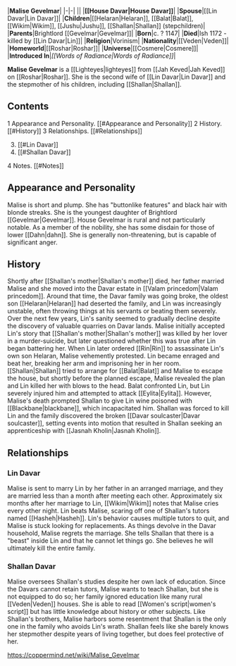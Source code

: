 |**Malise Gevelmar**|
|-|-|
||
|**[[House Davar\|House Davar]]**|
|**Spouse**|[[Lin Davar\|Lin Davar]]|
|**Children**|[[Helaran\|Helaran]], [[Balat\|Balat]], [[Wikim\|Wikim]], [[Jushu\|Jushu]], [[Shallan\|Shallan]] (stepchildren)|
|**Parents**|Brightlord [[Gevelmar\|Gevelmar]]|
|**Born**|c. ? 1147|
|**Died**|Ish 1172 - killed by [[Lin Davar\|Lin]]|
|**Religion**|Vorinism|
|**Nationality**|[[Veden\|Veden]]|
|**Homeworld**|[[Roshar\|Roshar]]|
|**Universe**|[[Cosmere\|Cosmere]]|
|**Introduced In**|*[[Words of Radiance\|Words of Radiance]]*|

**Malise Gevelmar** is a [[Lighteyes\|lighteyes]] from [[Jah Keved\|Jah Keved]] on [[Roshar\|Roshar]]. She is the second wife of [[Lin Davar\|Lin Davar]] and the stepmother of his children, including [[Shallan\|Shallan]].

## Contents

1 Appearance and Personality. [[#Appearance and Personality]] 
2 History. [[#History]] 
3 Relationships. [[#Relationships]] 

3. [[#Lin Davar]] 
3. [[#Shallan Davar]] 


4 Notes. [[#Notes]] 


## Appearance and Personality
Malise is short and plump. She has "buttonlike features" and black hair with blonde streaks.
She is the youngest daughter of Brightlord [[Gevelmar\|Gevelmar]]. House Gevelmar is rural and not particularly notable. As a member of the nobility, she has some disdain for those of lower [[Dahn\|dahn]]. She is generally non-threatening, but is capable of significant anger.

## History
Shortly after [[Shallan's mother\|Shallan's mother]] died, her father married Malise and she moved into the Davar estate in [[Valam princedom\|Valam princedom]]. Around that time, the Davar family was going broke, the oldest son [[Helaran\|Helaran]] had deserted the family, and Lin was increasingly unstable, often throwing things at his servants or beating them severely. Over the next few years, Lin's sanity seemed to gradually decline despite the discovery of valuable quarries on Davar lands.
Malise initially accepted Lin's story that [[Shallan's mother\|Shallan's mother]] was killed by her lover in a murder-suicide, but later questioned whether this was true after Lin began battering her. When Lin later ordered [[Rin\|Rin]] to assassinate Lin's own son Helaran, Malise vehemently protested. Lin became enraged and beat her, breaking her arm and imprisoning her in her room. [[Shallan\|Shallan]] tried to arrange for [[Balat\|Balat]] and Malise to escape the house, but shortly before the planned escape, Malise revealed the plan and Lin killed her with blows to the head. Balat confronted Lin, but Lin severely injured him and attempted to attack [[Eylita\|Eylita]]. However, Malise's death prompted Shallan to give Lin wine poisoned with [[Blackbane\|blackbane]], which incapacitated him. Shallan was forced to kill Lin and the family discovered the broken [[Davar soulcaster\|Davar soulcaster]], setting events into motion that resulted in Shallan seeking an apprenticeship with [[Jasnah Kholin\|Jasnah Kholin]].

## Relationships
### Lin Davar
Malise is sent to marry Lin by her father in an arranged marriage, and they are married less than a month after meeting each other. Approximately six months after her marriage to Lin, [[Wikim\|Wikim]] notes that Malise cries every other night. Lin beats Malise, scaring off one of Shallan's tutors named [[Hasheh\|Hasheh]]. Lin's behavior causes multiple tutors to quit, and Malise is stuck looking for replacements. As things devolve in the Davar household, Malise regrets the marriage. She tells Shallan that there is a "beast" inside Lin and that he cannot let things go. She believes he will ultimately kill the entire family.

### Shallan Davar
Malise oversees Shallan's studies despite her own lack of education. Since the Davars cannot retain tutors, Malise wants to teach Shallan, but she is not equipped to do so; her family ignored education like many rural [[Veden\|Veden]] houses. She is able to read [[Women's script\|women's script]] but has little knowledge about history or other subjects. Like Shallan's brothers, Malise harbors some resentment that Shallan is the only one in the family who avoids Lin's wrath. Shallan feels like she barely knows her stepmother despite years of living together, but does feel protective of her.



https://coppermind.net/wiki/Malise_Gevelmar